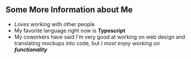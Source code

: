 ## Some More Information about Me

- *Loves* working with other people
- My favorite language right now is **Typescript**
- My coworkers have said I'm very good at working on web design and translating mockups into code, but *I most enjoy working on __functionality__*
